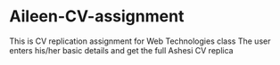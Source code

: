 # Aileen-CV-assignment
This is CV replication assignment for Web Technologies class
The user enters his/her basic details and get the full Ashesi CV replica
